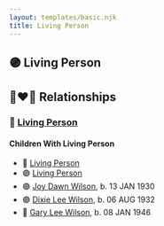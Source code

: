 ```yaml
---
layout: templates/basic.njk
title: Living Person
---
```

## 🟣 Living Person

## 👩‍❤️‍👨 Relationships

### 🔵 [Living Person](/people/3/35616804)

#### Children With Living Person
* 🔵 [Living Person](/people/9/92908178)
* 🟣 [Living Person](/people/7/73308950)
* 🟣 [Joy Dawn Wilson](/people/2/29575132), b. 13 JAN 1930
* 🟣 [Dixie Lee Wilson](/people/8/87584724), b. 06 AUG 1932
* 🔵 [Gary Lee Wilson](/people/8/83638300), b. 08 JAN 1946